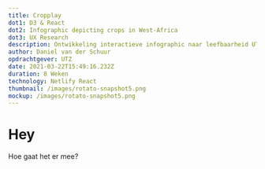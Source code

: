 ```yaml
---
title: Cropplay
dot1: D3 & React
dot2: Infographic depicting crops in West-Africa
dot3: UX Research
description: Ontwikkeling interactieve infographic naar leefbaarheid UTZ boeren
author: Daniel van der Schuur
opdrachtgever: UTZ
date: 2021-03-22T15:49:16.232Z
duration: 8 Weken
technology: Netlify React
thumbnail: /images/rotato-snapshot5.png
mockup: /images/rotato-snapshot5.png
---
```

# Hey

Hoe gaat het er mee?